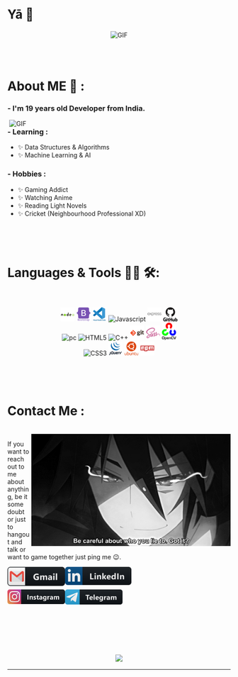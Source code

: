 # Yā 👋

<div align="center">
<img hight="300" width="700" alt="GIF" align="center" src="https://github.com/Xx-Ashutosh-xX/Xx-Ashutosh-xX/blob/master/assets/208593.gif">
</div>

</br>
</br>
</br>


# About ME 💬 :

### - I'm 19 years  old  Developer from India.

<img hight="400" width="500" alt="GIF" align="right" src="https://github.com/anupammaurya6767/anupammaurya6767/blob/main/assets/1936.gif">

### - Learning :
- ✨ Data Structures & Algorithms
- ✨ Machine Learning & AI

### - Hobbies : 
- ✨ Gaming Addict
- ✨ Watching Anime
- ✨ Reading Light Novels
- ✨ Cricket (Neighbourhood Professional XD)

</br>
</br>
</br>



# Languages & Tools 👨‍💻 🛠:
</br>

<p align="center">

<!-- For more icons please follow  https://github.com/MikeCodesDotNET/ColoredBadges -->
<img src="https://github.com/devicons/devicon/blob/master/icons/nodejs/nodejs-original-wordmark.svg" alt="Node.js" width="32" hight="32">
<img src="https://github.com/devicons/devicon/blob/master/icons/bootstrap/bootstrap-plain-wordmark.svg" alt="Bootstrap" width="32" hight="32">
<img src="https://github.com/devicons/devicon/blob/master/icons/vscode/vscode-original-wordmark.svg" alt="visualstudio_code" width="32" hight="32">
 <img src="https://github.com/abranhe/programming-languages-logos/blob/master/src/javascript/javascript.png" alt="Javascript" width="32" hight="32">
  <img src="https://github.com/devicons/devicon/blob/master/icons/express/express-original-wordmark.svg" alt="Express.js" width="32" hight="32">
 <img src="https://github.com/devicons/devicon/blob/master/icons/github/github-original-wordmark.svg" alt="Github" width="32" hight="32">
</br>
<img src="https://github.com/Xx-Ashutosh-xX/Xx-Ashutosh-xX/blob/master/assets/icons/pc.png" alt="pc" width="32" hight="32">
<img src="https://github.com/abranhe/programming-languages-logos/blob/master/src/html/html.png" alt="HTML5" width="32" hight="32">
<img src="https://github.com/abranhe/programming-languages-logos/blob/master/src/cpp/cpp.png" alt=" C++" width="32" hight="32">
<img src="https://github.com/devicons/devicon/blob/master/icons/git/git-original-wordmark.svg" alt="git" width="32" hight="32">
<img src="https://github.com/devicons/devicon/blob/master/icons/sass/sass-original.svg" alt="Sass" width="32" hight="32">
<img src="https://github.com/anupammaurya6767/anupammaurya6767/blob/main/assets/icons/371265.svg" alt="Sass" width="32" hight="32">


</br>
<img src="https://github.com/abranhe/programming-languages-logos/blob/master/src/css/css.png" alt="CSS3" width="32" hight="32">
<img src="https://github.com/devicons/devicon/blob/master/icons/jquery/jquery-original-wordmark.svg" alt="Jquery" width="32" hight="32">
<img src="https://github.com/devicons/devicon/blob/master/icons/ubuntu/ubuntu-plain-wordmark.svg" alt="Ubuntu" width="32" hight="32">
<img src="https://github.com/devicons/devicon/blob/master/icons/npm/npm-original-wordmark.svg" alt="npm" width="32" hight="32">
</p>
</br>
</br>
</br>



# Contact Me :

<p>
 </br>


<img hight="320" width="450" align="right" alt="GIF" src="https://github.com/anupammaurya6767/anupammaurya6767/blob/main/assets/93195.gif">


If you want to reach out to me about anything, be it some doubt or just to hangout and talk or want to game together just ping me 😉.

<a href="mailto:anupammaurya981@gmail.com">
 <img align="left" alt="Gmail" width="130" hight="100" src="https://github.com/anupammaurya6767/anupammaurya6767/blob/main/assets/icons/gmail.png" />
</a>
<a href="https://www.linkedin.com/in/anupam-maurya-b9a04a225">
  <img align="left" alt="Linkedin" width="150" hight="100" src="https://github.com/anupammaurya6767/anupammaurya6767/blob/main/assets/icons/linkedin.png" />
</br>
</br>
</br>
</a>
<a href="http://instagram.com/noob_koda?utm_source=qr">
  <img align="left" alt="Steam" width="130" hight="100" src="https://github.com/MikeCodesDotNET/ColoredBadges/blob/master/svg/social/instagram.svg" />
</a>
<a href="https://t.me/include_ap">
  <img align="left" alt="Steam" width="130" hight="100" src="https://github.com/anupammaurya6767/anupammaurya6767/blob/main/assets/icons/telegram.png" />
</a>
 </p>
 

</br>
</br>
</br>
</br>
</br>
</br>
</br>



<p align="center" >  
  <a href="https://github.com/anuraghazra/github-readme-stats"> 
<img  src="https://github-readme-stats.vercel.app/api?username=anupammaurya6767&&show_icons=true&theme=radical"/>
  </a>
  </p>

*************
